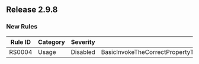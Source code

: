 ## Release 2.9.8

### New Rules
Rule ID | Category | Severity | Notes
--------|----------|----------|-------
RS0004 | Usage | Disabled | BasicInvokeTheCorrectPropertyToEnsureCorrectUseSiteDiagnosticsAnalyzer
